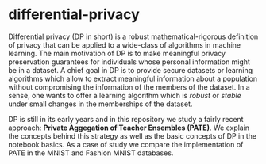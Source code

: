 # differential-privacy

Differential privacy (DP in short) is a robust mathematical-rigorous definition of privacy that can be applied to a wide-class of algorithms in machine learning. The main motivation of DP is to make meaningful privacy preservation guarantees for individuals whose personal information might be in a dataset. A chief goal in DP is to provide secure datasets or learning algorithms which allow to extract meaningful information about a population without compromising the information of the members of the dataset. In a sense, one wants to offer a learning algorithm which is *robust* or *stable* under small changes in the memberships of the dataset. 

DP is still in its early years and in this repository we study a fairly recent approach: **Private Aggegation of Teacher Ensembles (PATE)**. We explain the concepts behind this strategy as well as the basic concepts of DP in the notebook basics. As a case of study we compare the implementation of PATE in the MNIST and Fashion MNIST databases.  

